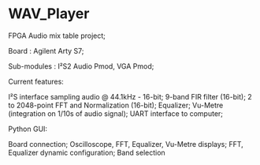 # WAV_Player
FPGA Audio mix table project;

Board : Agilent Arty S7;

Sub-modules : I²S2 Audio Pmod, VGA Pmod; 

Current features: 

I²S interface sampling audio @ 44.1kHz - 16-bit;
9-band FIR filter (16-bit);
2 to 2048-point FFT and Normalization (16-bit);
Equalizer;
Vu-Metre (integration on 1/10s of audio signal);
UART interface to computer;

Python GUI: 

Board connection;
Oscilloscope, FFT, Equalizer, Vu-Metre displays;
FFT, Equalizer dynamic configuration;
Band selection
